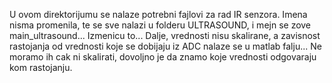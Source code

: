 U ovom direktorijumu se nalaze potrebni fajlovi za rad IR senzora. Imena nisma promenila, te se sve nalazi u folderu ULTRASOUND, i mejn 
se zove main_ultrasound... Izmenicu to... Dalje, vrednosti nisu skalirane, a zavisnost rastojanja od vrednosti koje se dobijaju iz ADC 
nalaze se u matlab falju... Ne moramo ih cak ni skalirati, dovoljno je da znamo koje vrednosti odgovaraju kom rastojanju.
